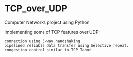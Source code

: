 # TCP_over_UDP
Computer Networks project
using Python

Implementing some of TCP features over UDP:

    connection using 3-way handshaking
    pipelined reliable data transfer using Selective repeat.
    congestion control similar to TCP Tahoe
    
 
